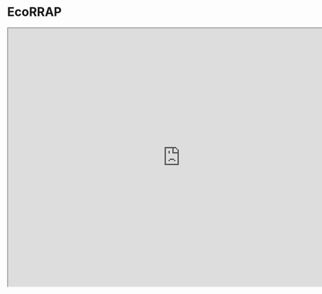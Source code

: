 # EcoRRAP

<iframe width="800" height="600" src="https://isobelryan.github.io/EcoRRAP/Spis_PCA_Interactive_Plot.html"></iframe>
